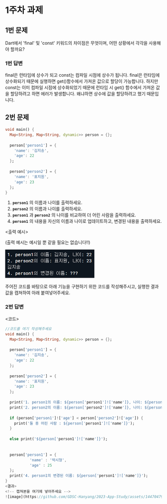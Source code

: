 # 1주차 과제

## 1번 문제

Dart에서 'final' 및 'const' 키워드의 차이점은 무엇이며, 어떤 상황에서 각각을 사용해야 할까요?

### 1번 답변

final은 런타임에 상수가 되고 const는 컴파일 시점에 상수가 됩니다. final은 런타임에 상수화되기 때문에 실행하면 get()함수에서 가져온 값으로 할당이 가능합니다. 하지만 const는 이미 컴파일 시점에 상수화되었기 때문에 런타임 시 get() 함수에서 가져온 값을 할당하려고 하면 에러가 발생합니다. 왜냐하면 상수에 값을 할당하려고 했기 때문입니다. 

## 2번 문제

```dart
void main() {
  Map<String, Map<String, dynamic>> person = {};
  
  person['person1'] = {
    'name': '김지송',
    'age': 22
  };
  
  person['person2'] = {
    'name': '표지원',
    'age': 23
  };
}
```
1. **`person1`** 의 이름과 나이를 출력하세요.
2. **`person2`** 의 이름과 나이를 출력하세요.
3. **`person1`** 과 **`person2`** 의 나이를 비교하여 더 어린 사람을 출력하세요.
4. **`person1`** 의 내용을 자신의 이름과 나이로 업데이트하고, 변경된 내용을 출력하세요.

<출력 예시>

(출력 예시는 예시일 뿐 같을 필요는 없습니다!!)

![Alt text](<스크린샷 2023-09-05 190928.png>)

주어진 코드를 바탕으로 아래 기능을 구현하기 위한 코드를 작성해주시고, 실행한 결과값을 캡쳐하여 아래 붙여넣어주세요.


### 2번 답변

<코드>
```dart
//코드를 여기 작성해주세요
void main() {
  Map<String, Map<String, dynamic>> person = {};
  
  person['person1'] = {
    'name': '김지송',
    'age': 22
  };
  
  person['person2'] = {
    'name': '표지원',
    'age': 23
  };
  
  print('1. person1의 이름: ${person['person1']!['name']}, 나이: ${person['person1']!['age']}');
  print('2. person2의 이름: ${person['person2']!['name']}, 나이: ${person['person2']!['age']}');
  
  if (person['person1']!['age'] < person['person2']!['age']) {
    print('둘 중 어린 사람 : ${person['person1']!['name']}');
  } 
    
  else print('${person['person1']!['name']}');
  
  
  person['person1'] = {
           'name' : '박시형',
           'age' : 25
  };
  print('4. person1의 변경된 이름: ${person['person1']!['name']}');
}
<결과>
<!-- 캡쳐본을 여기에 넣어주세요 -->
![image](https://github.com/GDSC-Hanyang/2023-App-Study/assets/144704798/b1dfabb2-3ed9-469f-b469-0bcd9cefd916)

